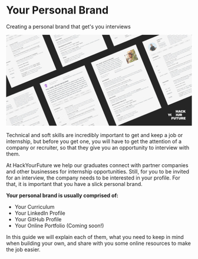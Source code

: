 # Your Personal Brand
Creating a personal brand that get's you interviews

![YourPersonalBrand](assets/yourbrand.jpg)

Technical and soft skills are incredibly important to get and keep a job or internship, but before you get one, you will have to get the attention of a company or recruiter, so that they give you an opportunity to interview with them.

At HackYourFuture we help our graduates connect with partner companies and other businesses for internship opportunities. Still, for you to be invited for an interview, the company needs to be interested in your profile. For that, it is important that you have a slick personal brand.

**Your personal brand is usually comprised of:**
- Your Curriculum
- Your LinkedIn Profile
- Your GitHub Profile
- Your Online Portfolio (Coming soon!)

In this guide we will explain each of them, what you need to keep in mind when building your own, and share with you some online resources to make the job easier.
